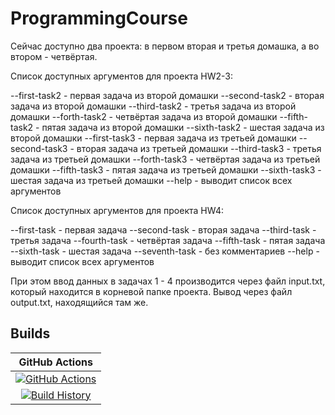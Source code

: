 # ProgrammingCourse

Сейчас доступно два проекта: в первом вторая и третья домашка, а во втором - четвёртая.

Список доступных аргументов для проекта HW2-3:

--first-task2 <x> - первая задача из второй домашки
--second-task2 <x> - вторая задача из второй домашки
--third-task2 - третья задача из второй домашки
--forth-task2 - четвёртая задача из второй домашки
--fifth-task2 - пятая задача из второй домашки
--sixth-task2 - шестая задача из второй домашки
--first-task3 <x> - первая задача из третьей домашки
--second-task3 <x> - вторая задача из третьей домашки
--third-task3 <x> - третья задача из третьей домашки
--forth-task3 <x> - четвёртая задача из третьей домашки
--fifth-task3 <x> - пятая задача из третьей домашки
--sixth-task3 <x> - шестая задача из третьей домашки
--help - выводит список всех аргументов

Список доступных аргументов для проекта HW4:

--first-task - первая задача
--second-task - вторая задача
--third-task - третья задача
--fourth-task - четвёртая задача
--fifth-task - пятая задача
--sixth-task - шестая задача
--seventh-task - без комментариев
--help - выводит список всех аргументов

При этом ввод данных в задачах 1 - 4 производится через файл input.txt, который находится в корневой папке проекта. Вывод через файл output.txt, находящийся там же.

## Builds


GitHub Actions |
:---: |
[![GitHub Actions](https://github.com/IvanMoskalenko/Programming-Course/workflows/Build%20master/badge.svg)](https://github.com/IvanMoskalenko/Programming-Course/actions?query=branch%3Amaster) |
[![Build History](https://buildstats.info/github/chart/IvanMoskalenko/Programming-Course)](https://github.com/IvanMoskalenko/Programming-Course/actions?query=branch%3Amaster) |

